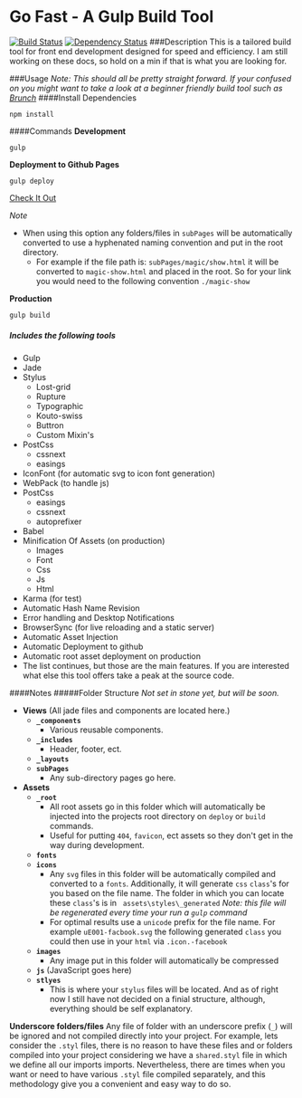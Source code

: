 Go Fast - A Gulp Build Tool
============
[![Build Status](https://travis-ci.org/artisin/goFast.svg?branch=master)](https://travis-ci.org/artisin/goFast)
[![Dependency Status](https://gemnasium.com/artisin/goFast.svg)](https://gemnasium.com/artisin/goFast)
###Description
This is a tailored build tool for front end development designed for speed and efficiency. I am still working on these docs, so hold on a min if that is what you are looking for.

###Usage
_Note: This should all be pretty straight forward. If your confused on you might want to take a look at a beginner friendly build tool such as [Brunch](brunch.io)_
####Install Dependencies
```
npm install
```
####Commands
__Development__
```
gulp
```
__Deployment to Github Pages__
```
gulp deploy
```
[Check It Out](http://artisin.github.io/goFast/)

_Note_

+  When using this option any folders/files in `subPages` will be automatically converted to use a hyphenated naming convention and put in the root directory. 
    +   For example if the file path is: `subPages/magic/show.html` it will be converted to `magic-show.html` and placed in the root. So for your link you would need to the following convention `./magic-show`

__Production__
```
gulp build
```

##### Includes the following tools
+ Gulp
+ Jade
+ Stylus
    * Lost-grid
    * Rupture
    * Typographic
    * Kouto-swiss
    * Buttron
    * Custom Mixin's
+ PostCss
    * cssnext
    * easings
+ IconFont (for automatic svg to icon font generation)
+ WebPack (to handle js)
+ PostCss
    * easings
    * cssnext
    * autoprefixer
+ Babel
+ Minification Of Assets (on production)
    + Images
    + Font
    + Css
    + Js
    + Html
+ Karma (for test)
+ Automatic Hash Name Revision
+ Error handling and Desktop Notifications
+ BrowserSync (for live reloading and a static server)
+ Automatic Asset Injection
+ Automatic Deployment to github
+ Automatic root asset deployment on production
+ The list continues, but those are the main features. If you are interested what else this tool offers take a peak at the source code. 

####Notes
#####Folder Structure
_Not set in stone yet, but will be soon._

+ __Views__ (All jade files and components are located here.)
    + __`_components`__
        + Various reusable components. 
    + __`_includes`__
        + Header, footer, ect.
    + __`_layouts`__
    + __`subPages`__
        + Any sub-directory pages go here. 
+ __Assets__
    + __`_root`__
        + All root assets go in this folder which will automatically be injected into the projects root directory on `deploy` or `build` commands. 
        + Useful for putting `404`, `favicon`, ect assets so they don't get in the way during development.
    +  __`fonts`__
    + __`icons`__
        + Any `svg` files in this folder will be automatically compiled and converted to a  `fonts`. Additionally, it will generate `css` `class`'s for you based on the file name. The folder in which you can locate these `class`'s is in ` assets\styles\_generated` _Note: this file will be regenerated every time your run a `gulp` command_
        + For optimal results use a `unicode` prefix for the file name. For example `uE001-facbook.svg` the following generated `class` you could then use in your `html` via `.icon.-facebook`
    + __`images`__
        + Any image put in this folder will automatically be compressed
    + __`js`__ (JavaScript goes here)
    + __`stlyes`__
        + This is where your `stylus` files will be located. And as of right now I still have not decided on a finial structure, although, everything should be self explanatory. 

__Underscore folders/files__
Any file of folder with an underscore prefix (`_`) will be ignored and not compiled directly into your project. For example, lets consider the `.styl` files, there is no reason to have these files and or folders compiled into your project considering we have a `shared.styl` file in which we define all our imports imports. Nevertheless, there are times when you want or need to have various `.styl` file compiled separately, and this methodology give you a convenient and easy way to do so.  


